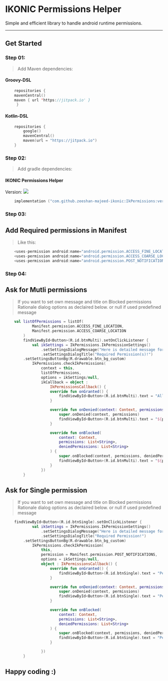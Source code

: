 # IKONIC Permissions Helper

Simple and efficient library to handle android runtime permissions.

---

## **Get Started**

### Step 01:

> Add Maven dependencies:

#### Groovy-DSL

```kotlin 
    repositories {
	mavenCentral()
	maven { url 'https://jitpack.io' }
     }
```
#### Kotlin-DSL

```kotlin 
    repositories {
        google()
        mavenCentral()
        maven(url = "https://jitpack.io")
    }
```

### Step 02:

> Add gradle dependencies:

#### IKONIC Permissions Helper
Version: [![](https://jitpack.io/v/zeeshan-majeed-ikonic/IkPermissions.svg)](https://jitpack.io/#zeeshan-majeed-ikonic/IkPermissions)

```kotlin 
    implementation ("com.github.zeeshan-majeed-ikonic:IkPermissions:version")
```

### Step 03:

## Add Required permissions in Manifest

> Like this:

```kotlin 
    <uses-permission android:name="android.permission.ACCESS_FINE_LOCATION"/>
    <uses-permission android:name="android.permission.ACCESS_COARSE_LOCATION"/>
    <uses-permission android:name="android.permission.POST_NOTIFICATIONS"/>
```
### Step 04:

## Ask for Mutli permissions

> If you want to set own message and title on Blocked permissions Rationale dialog options as declaired below. or null if used predefined message

```kotlin 
    val listOfPermissions = listOf(
            Manifest.permission.ACCESS_FINE_LOCATION,
            Manifest.permission.ACCESS_COARSE_LOCATION
        )
        findViewById<Button>(R.id.btnMulti).setOnClickListener {
            val ikSettings = IkPermissions.IkPermissionSettings()
                .setSettingsDialogMessage("Here is detailed message for user why to give permission..")
                .setSettingsDialogTitle("Required Permission(s)!")
		.setSettingsButtonBg(R.drawable.btn_bg_custom)
            IkPermissions.checkIkPermissions(
                context = this,
                listOfPermissions,
                options = ikSettings/null,
                ikCallback = object :
                    IkPermissionsCallback() {
                    override fun onGranted() {
                        findViewById<Button>(R.id.btnMulti).text = "All permissions are Granted"
                    }

                    override fun onDenied(context: Context, permissions: List<String>) {
                        super.onDenied(context, permissions)
                        findViewById<Button>(R.id.btnMulti).text = "${permissions.size} Denied"
                    }

                    override fun onBlocked(
                        context: Context,
                        permissions: List<String>,
                        deniedPermissions: List<String>
                    ) {
                        super.onBlocked(context, permissions, deniedPermissions)
                        findViewById<Button>(R.id.btnMulti).text = "${permissions.size} Blocked"
                    }
                })
        }
```

## Ask for Single permission

> If you want to set own message and title on Blocked permissions Rationale dialog options as declaired below. or null if used predefined message

```kotlin 
    findViewById<Button>(R.id.btnSingle).setOnClickListener {
            val ikSettings = IkPermissions.IkPermissionSettings()
                .setSettingsDialogMessage("Here is detailed message for user why to give permission..")
                .setSettingsDialogTitle("Required Permission!")
		.setSettingsButtonBg(R.drawable.btn_bg_custom)
            IkPermissions.checkIkPermission(
                this,
                permission = Manifest.permission.POST_NOTIFICATIONS,
                options = ikSettings/null,
                object : IkPermissionsCallback() {
                    override fun onGranted() {
                        findViewById<Button>(R.id.btnSingle).text = "Permission Granted"
                    }

                    override fun onDenied(context: Context, permissions: List<String>) {
                        super.onDenied(context, permissions)
                        findViewById<Button>(R.id.btnSingle).text = "Permission Denied"
                    }

                    override fun onBlocked(
                        context: Context,
                        permissions: List<String>,
                        deniedPermissions: List<String>
                    ) {
                        super.onBlocked(context, permissions, deniedPermissions)
                        findViewById<Button>(R.id.btnSingle).text = "Permission Blocked"
                    }

                })
        }
```

## Happy coding :)

